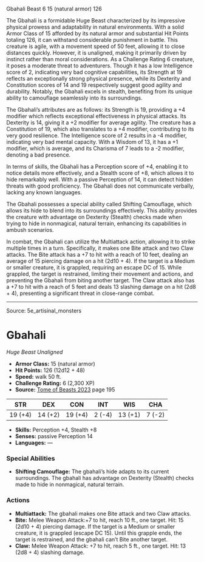 <MonsterName/>Gbahali</MonsterName>
<CreatureType/>Beast</CreatureType>
<CR/>6</CR>
<AC/>15 (natural armor)</AC>
<HP/>126</HP>
<summary>The Gbahali is a formidable Huge Beast characterized by its impressive physical prowess and adaptability in natural environments. With a solid Armor Class of 15 afforded by its natural armor and substantial Hit Points totaling 126, it can withstand considerable punishment in battle. This creature is agile, with a movement speed of 50 feet, allowing it to close distances quickly. However, it is unaligned, making it primarily driven by instinct rather than moral considerations. As a Challenge Rating 6 creature, it poses a moderate threat to adventurers. Though it has a low Intelligence score of 2, indicating very bad cognitive capabilities, its Strength at 19 reflects an exceptionally strong physical presence, while its Dexterity and Constitution scores of 14 and 19 respectively suggest good agility and durability. Notably, the Gbahali excels in stealth, benefiting from its unique ability to camouflage seamlessly into its surroundings.</summary>

<detail>

The Gbahali’s attributes are as follows: its Strength is 19, providing a +4 modifier which reflects exceptional effectiveness in physical attacks. Its Dexterity is 14, giving it a +2 modifier for average agility. The creature has a Constitution of 19, which also translates to a +4 modifier, contributing to its very good resilience. The Intelligence score of 2 results in a -4 modifier, indicating very bad mental capacity. With a Wisdom of 13, it has a +1 modifier, which is average, and its Charisma of 7 leads to a -2 modifier, denoting a bad presence.

In terms of skills, the Gbahali has a Perception score of +4, enabling it to notice details more effectively, and a Stealth score of +8, which allows it to hide remarkably well. With a passive Perception of 14, it can detect hidden threats with good proficiency. The Gbahali does not communicate verbally, lacking any known languages.

The Gbahali possesses a special ability called Shifting Camouflage, which allows its hide to blend into its surroundings effectively. This ability provides the creature with advantage on Dexterity (Stealth) checks made when trying to hide in nonmagical, natural terrain, enhancing its capabilities in ambush scenarios.

In combat, the Gbahali can utilize the Multiattack action, allowing it to strike multiple times in a turn. Specifically, it makes one Bite attack and two Claw attacks. The Bite attack has a +7 to hit with a reach of 10 feet, dealing an average of 15 piercing damage on a hit (2d10 + 4). If the target is a Medium or smaller creature, it is grappled, requiring an escape DC of 15. While grappled, the target is restrained, limiting their movement and actions, and preventing the Gbahali from biting another target. The Claw attack also has a +7 to hit with a reach of 5 feet and deals 13 slashing damage on a hit (2d8 + 4), presenting a significant threat in close-range combat.</detail>



---

Source: 5e_artisinal_monsters

# Gbahali

*Huge* *Beast* *Unaligned*

- **Armor Class:** 15 (natural armor)
- **Hit Points:** 126 (12d12 + 48)
- **Speed:** walk 50 ft.
- **Challenge Rating:** 6 (2,300 XP)
- **Source:** [Tome of Beasts 2023](https://koboldpress.com/kpstore/product/tome-of-beasts-1-2023-edition/) page 195

| STR | DEX | CON | INT | WIS | CHA |
| --- | --- | --- | --- | --- | --- |
| 19 (+4) | 14 (+2) | 19 (+4) | 2 (-4) | 13 (+1) | 7 (-2) |

- **Skills:** Perception +4, Stealth +8
- **Senses:** passive Perception 14
- **Languages:** —

### Special Abilities

- **Shifting Camouflage:** The gbahali’s hide adapts to its current surroundings. The gbahali has advantage on Dexterity (Stealth) checks made to hide in nonmagical, natural terrain.

### Actions

- **Multiattack:** The gbahali makes one Bite attack and two Claw attacks.
- **Bite:** Melee Weapon Attack:+7 to hit, reach 10 ft., one target. Hit: 15 (2d10 + 4) piercing damage. If the target is a Medium or smaller creature, it is grappled (escape DC 15). Until this grapple ends, the target is restrained, and the gbahali can’t Bite another target.
- **Claw:** Melee Weapon Attack: +7 to hit, reach 5 ft., one target. Hit: 13 (2d8 + 4) slashing damage.


